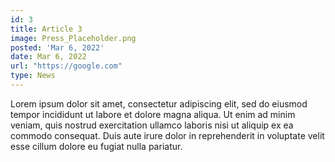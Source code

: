 ```yaml
---
id: 3
title: Article 3
image: Press_Placeholder.png
posted: 'Mar 6, 2022'
date: Mar 6, 2022
url: "https://google.com"
type: News
---
```


Lorem ipsum dolor sit amet, consectetur adipiscing elit, sed do eiusmod tempor incididunt ut labore et dolore magna aliqua. Ut enim ad minim veniam, quis nostrud exercitation ullamco laboris nisi ut aliquip ex ea commodo consequat. Duis aute irure dolor in reprehenderit in voluptate velit esse cillum dolore eu fugiat nulla pariatur.

